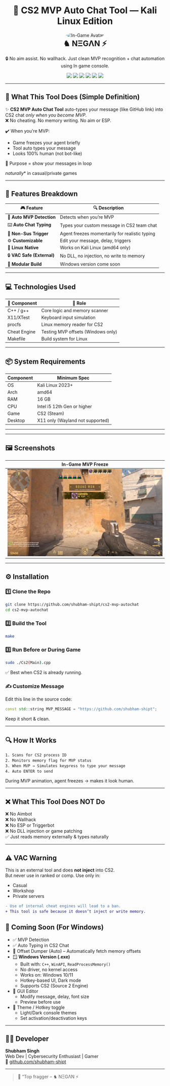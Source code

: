 <h1 align="center">
  🎯 CS2 MVP Auto Chat Tool — Kali Linux Edition
</h1>

<p align="center">
  <img src="negan 🥺.jpg" width="120" height="120" style="border-radius: 50%;" alt="In-Game Avatar"/><br>
  <strong style="font-size: 1.5rem;">♞ NΞGΛN ⚡</strong>
</p>

<p align="center">
  🔒 No aim assist. No wallhack. Just clean MVP recognition + chat automation using In game console.
</p>

<p align="center">
  <img src="https://img.shields.io/badge/GAME-CS2-darkred?style=for-the-badge&logo=steam"/>
  <img src="https://img.shields.io/badge/AUTO%20CHAT-ONLY--ON--MVP-orange?style=for-the-badge"/>
  <img src="https://img.shields.io/badge/OS-KALI%20LINUX-005C99?style=for-the-badge&logo=linux"/>
  <img src="https://img.shields.io/badge/ARCH-AMD64-blue?style=for-the-badge"/>
  <img src="https://img.shields.io/badge/INTEL-I5%2012TH--GEN-gold?style=for-the-badge"/>
  <img src="https://img.shields.io/badge/VAC-SAFE%20(EXTERNAL)-limegreen?style=for-the-badge"/>
</p>

---

## 🧩 What This Tool Does (Simple Definition)

✨ **CS2 MVP Auto Chat Tool** auto-types your message (like GitHub link) into CS2 chat *only when you become MVP*.  
❌ No cheating. No memory writing. No aim or ESP.

✔️ When you're MVP:
- Game freezes your agent briefly  
- Tool auto types your message  
- Looks 100% human (not bot-like)

🎯 Purpose = show  your 
 messages in loop 

*naturally** in casual/private games

---

## 🧠 Features Breakdown

| 🎮 Feature | 🔍 Description |
|-----------|----------------|
| 🥇 **Auto MVP Detection** | Detects when you’re MVP  |
| ⌨️ **Auto Chat Typing** | Types your custom message in CS2 team chat |
| 🧠 **Non-Sus Trigger** | Agent freezes momentarily for realistic typing |
| ⚙️ **Customizable** | Edit your message, delay, triggers |
| 🐧 **Linux Native** | Works on Kali Linux (amd64 only) |
| 🔒 **VAC Safe (External)** | No DLL, no injection, no write to memory |
| 🧱 **Modular Build** | Windows version come soon|

---

## 💻 Technologies Used

| 🧩 Component | 🔧 Role |
|-------------|--------|
| C++ / g++ | Core logic and memory scanner |
| X11/XTest | Keyboard input simulation |
| procfs | Linux memory reader for CS2 |
| Cheat Engine | Testing MVP offsets (Windows only) |
| Makefile | Build system for Linux |

---

## 📦 System Requirements

| Component | Minimum Spec |
|----------|--------------|
| OS | Kali Linux 2023+ |
| Arch | amd64 |
| RAM | 16 GB |
| CPU | Intel i5 12th Gen or higher |
| Game | CS2 (Steam) |
| Desktop | X11 only (Wayland not supported) |

---
---

## 🖼️ Screenshots

| In-Game MVP Freeze |
|--------------------|
| ![MVP Freeze](scan1.png) |

---

## ⚙️ Installation

### 1️⃣ Clone the Repo
```bash
git clone https://github.com/shubham-shipt/cs2-mvp-autochat
cd cs2-mvp-autochat
```

### 2️⃣ Build the Tool
```bash
make
```

### 3️⃣ Run Before or During Game
```bash
sudo ./Cs2(Main).cpp
```
✅ Best when CS2 is already running.

### ✍️ Customize Message
Edit this line in the source code:

```cpp
const std::string MVP_MESSAGE = "https://github.com/shubham-shipt";
```

Keep it short & clean.

---

## 🔍 How It Works
```bash
1. Scans for CS2 process ID
2. Monitors memory flag for MVP status
3. When MVP → Simulates keypress to type your message
4. Auto ENTER to send
```
During MVP animation, agent freezes → makes it look human.

---

## ❌ What This Tool Does NOT Do

❌ No Aimbot  
❌ No Wallhack  
❌ No ESP or Triggerbot  
❌ No DLL injection or game patching  
✅ Just reads memory externally & types naturally

---

## ⚠️ VAC Warning

This is an external tool and does **not inject** into CS2.  
But never use in ranked or comp. Use only in:

- Casual  
- Workshop  
- Private servers

```diff
- Use of internal cheat engines will lead to a ban.
+ This tool is safe because it doesn’t inject or write memory.
```



## 🔮 Coming Soon (For Windows)

- ✅ MVP Detection  
- ✅ Auto Typing in CS2 Chat  
- 🧠 Offset Dumper (Auto) – Automatically fetch memory offsets  
- 🪟 **Windows Version (.exe)**  
  - Built with: `C++`, `WinAPI`, `ReadProcessMemory()`  
  - No driver, no kernel access  
  - Works on: Windows 10/11  
  - Hotkey-based UI, Dark mode  
  - Supports CS2 (Source 2 Engine)  
- 🧰 GUI Editor  
  - Modify message, delay, font size  
  - Preview before use  
- 🎨 Theme / Hotkey toggle  
  - Light/Dark console themes  
  - Set activation/deactivation keys  
 

---

## 👨‍💻 Developer

**Shubham Singh**  
Web Dev | Cybersecurity Enthusiast | Gamer  
🔗 [github.com/shubham-shipt](https://github.com/shubham-shipt)

---

> 💬 “Top fragger
> – ♞ NΞGΛN ⚡
